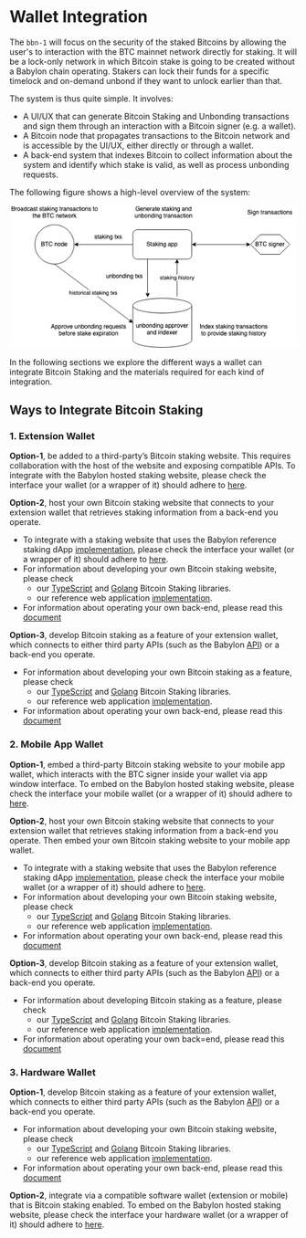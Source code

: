 # Wallet Integration

The `bbn-1` will focus on the security of the staked Bitcoins by
allowing the user's to interaction with the BTC mainnet network directly for staking.
It will be a lock-only network in which Bitcoin stake is going to be
created without a Babylon chain operating. Stakers can lock their funds for a
specific timelock and on-demand unbond if they want to unlock earlier than
that.

The system is thus quite simple. It involves:
- A UI/UX that can generate Bitcoin Staking and Unbonding transactions
  and sign them through an interaction with a Bitcoin signer (e.g. a wallet).
- A Bitcoin node that propagates transactions to the Bitcoin network and
  is accessible by the UI/UX, either directly or through a wallet.
- A back-end system that indexes Bitcoin to collect information about the
  system and identify which stake is valid, as well as process unbonding
  requests.

The following figure shows a high-level overview of the system:

![System High Level](./assets/system-high-level.png)

In the following sections we explore the different ways a wallet can integrate
Bitcoin Staking and the materials required for each kind of integration.

## Ways to Integrate Bitcoin Staking

### 1. Extension Wallet

**Option-1**, be added to a third-party’s Bitcoin staking website.
This requires collaboration with the host of the website and
exposing compatible APIs.
To integrate with the Babylon hosted staking website, please check the
interface your wallet (or a wrapper of it) should adhere to
[here](https://github.com/babylonlabs-io/simple-staking/blob/main/docs/WalletIntegration.md).

**Option-2**, host your own Bitcoin staking website that
connects to your extension wallet that retrieves staking
information from a back-end you operate.
- To integrate with a staking website that uses the Babylon reference staking
  dApp [implementation](https://github.com/babylonlabs-io/simple-staking), please
  check the interface your wallet (or a wrapper of it) should adhere to 
  [here](https://github.com/babylonlabs-io/simple-staking/blob/main/docs/WalletIntegration.md).
- For information about developing your own Bitcoin staking website, please check
    - our [TypeScript](https://github.com/babylonlabs-io/btc-staking-ts)
      and [Golang](https://github.com/babylonlabs-io/babylon/tree/main/btcstaking/identifiable_staking.go)
      Bitcoin Staking libraries.
    - our reference web application [implementation](https://github.com/babylonlabs-io/simple-staking).
- For information about operating your own back-end, please read this
  [document](./staking-backend.md)

**Option-3**, develop Bitcoin staking as a feature of your extension wallet,
which connects to either third party APIs
(such as the Babylon [API](https://staking-api.babylonlabs.io/swagger/index.html)) or a back-end you operate.
- For information about developing your own Bitcoin staking as a feature, please check
    - our [TypeScript](https://github.com/babylonlabs-io/btc-staking-ts/tree/main)
      and [Golang](https://github.com/babylonlabs-io/babylon/tree/main/btcstaking/identifiable_staking.go)
      Bitcoin Staking libraries.
    - our reference web application [implementation](https://github.com/babylonlabs-io/simple-staking).
- For information about operating your own back-end, please read this
  [document](./staking-backend.md)

### 2. Mobile App Wallet

**Option-1**, embed a third-party Bitcoin staking website to your mobile app
wallet, which interacts with the BTC signer inside your wallet via
app window interface.
To embed on the Babylon hosted staking website, please check the
interface your mobile wallet (or a wrapper of it) should adhere to
[here](https://github.com/babylonlabs-io/simple-staking/blob/main/docs/WalletIntegration.md).

**Option-2**, host your own Bitcoin staking website that connects to your
extension wallet that retrieves staking information from a back-end you
operate. Then embed your own Bitcoin staking website to your mobile app wallet.
- To integrate with a staking website that uses the Babylon reference staking
  dApp [implementation](https://github.com/babylonlabs-io/simple-staking), please
  check the interface your mobile wallet (or a wrapper of it) should adhere to 
  [here](https://github.com/babylonlabs-io/simple-staking/blob/main/docs/WalletIntegration.md).
- For information about developing your own Bitcoin staking website, please check
    - our [TypeScript](https://github.com/babylonlabs-io/btc-staking-ts)
      and [Golang](https://github.com/babylonlabs-io/babylon/tree/main/btcstaking/identifiable_staking.go)
      Bitcoin Staking libraries.
    - our reference web application [implementation](https://github.com/babylonlabs-io/simple-staking).
- For information about operating your own back-end, please read this
  [document](./staking-backend.md)

**Option-3**, develop Bitcoin staking as a feature of your extension wallet,
which connects to either third party APIs
(such as the Babylon [API](https://staking-api.babylonlabs.io/swagger/index.html)) or a back-end you operate.
- For information about developing Bitcoin staking as a feature, please check
    - our [TypeScript](https://github.com/babylonlabs-io/btc-staking-ts)
      and [Golang](https://github.com/babylonlabs-io/babylon/tree/main/btcstaking/identifiable_staking.go)
      Bitcoin Staking libraries.
    - our reference web application [implementation](https://github.com/babylonlabs-io/simple-staking).
- For information about operating your own back=end, please read this
  [document](./staking-backend.md)

### 3. Hardware Wallet

**Option-1**, develop Bitcoin staking as a feature of your extension wallet,
which connects to either third party APIs
(such as the Babylon [API](https://staking-api.babylonlabs.io/swagger/index.html)) or a back-end you operate.
- For information about developing your own Bitcoin staking website, please check
    - our [TypeScript](https://github.com/babylonlabs-io/btc-staking-ts)
      and [Golang](https://github.com/babylonlabs-io/babylon/tree/main/btcstaking/identifiable_staking.go)
      Bitcoin Staking libraries.
    - our reference web application [implementation](https://github.com/babylonlabs-io/simple-staking).
- For information about operating your own back-end, please read this
  [document](./staking-backend.md)

**Option-2**, integrate via a compatible software wallet (extension or mobile)
that is Bitcoin staking enabled.
To embed on the Babylon hosted staking website, please check the
interface your hardware wallet (or a wrapper of it) should adhere to
[here](https://github.com/babylonlabs-io/simple-staking/blob/main/docs/WalletIntegration.md).
